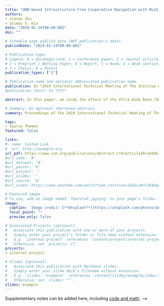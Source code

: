 ```yaml
---
title: "UWB-based Infrastructure-free Cooperative Navigation with NLoS Ranging bias Compensation for Indoor Pedestrian Geolocation"
authors:
- Jianan Zhu
- Solmaz S. Kia
date: "2019-01-24T00:00:00Z"
doi: ""

# Schedule page publish date (NOT publication's date).
publishDate: "2019-01-24T00:00:00Z"

# Publication type.
# Legend: 0 = Uncategorized; 1 = Conference paper; 2 = Journal article;
# 3 = Preprint / Working Paper; 4 = Report; 5 = Book; 6 = Book section;
# 7 = Thesis; 8 = Patent
publication_types: ["1"]

# Publication name and optional abbreviated publication name.
publication: In *2019 International Technical Meeting of The Institue of Navigation (ION ITM)*
#publication_short: In *STC*

abstract: In this paper, we study the effect of the Ultra Wide Band (UWB) ranging sensor’s accuracy (both its standard deviation and bias) on a loosely coupled cooperative navigation augmentation for team of pedestrians under GNSS-denied environments. We develop methods to compensate for the UWB ranging bias in none-line-of-sight (NLoS) measurement environments. Our cooperative localization solution in algorithmic level offers a method that does not require any network-wide connectivity among the agents to maintain the consistency of the cooperative localization process. In operational level, we specialize this cooperative localization filter to correctly process the UWB ranging measurements by accurately characterizing the measurement error statistics and compensating for the bias in the measurements. The results contribute to development of a rapidly deployable infrastructure-free localization system to track firefighters inside of a structure such as a building.

# Summary. An optional shortened abstract.
summary: Proceedings of the 2019 International Technical Meeting of The Institue of Navigation (ION ITM)

tags:
- Source Themes
featured: false

links:
#- name: Custom Link
#  url: http://example.org
url_pdf: https://www.ion.org/publications/abstract.cfm?articleID=16696
#url_code: '#'
#url_dataset: '#'
#url_poster: '#'
#url_project: ''
#url_slides: ''
#url_source: '#'
#url_video: https://www.youtube.com/watch?time_continue=101&v=KrCxK8UgeRM&feature=emb_title

# Featured image
# To use, add an image named `featured.jpg/png` to your page's folder. 
image:
  caption: 'Image credit: [**Unsplash**](https://unsplash.com/photos/pLCdAaMFLTE)'
  focal_point: ""
  preview_only: false

# Associated Projects (optional).
#   Associate this publication with one or more of your projects.
#   Simply enter your project's folder or file name without extension.
#   E.g. `internal-project` references `content/project/internal-project/index.md`.
#   Otherwise, set `projects: []`.
projects:
- internal-project

# Slides (optional).
#   Associate this publication with Markdown slides.
#   Simply enter your slide deck's filename without extension.
#   E.g. `slides: "example"` references `content/slides/example/index.md`.
#   Otherwise, set `slides: ""`.
slides: example
---
```

Supplementary notes can be added here, including [code and math](https://sourcethemes.com/academic/docs/writing-markdown-latex/). -->
